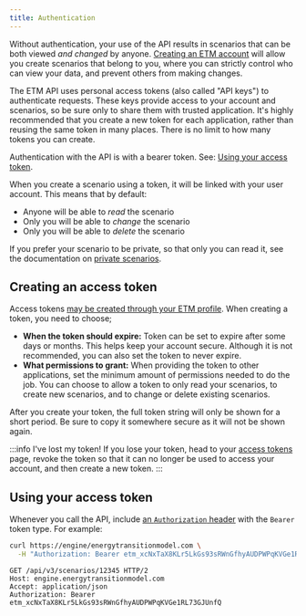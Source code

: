 ```yaml
---
title: Authentication
---
```


Without authentication, your use of the API results in scenarios that can be both viewed *and changed* by anyone. [Creating an ETM account](https://engine.energytransitionmodel.com/identity/sign_up) will allow you create scenarios that belong to you, where you can strictly control who can view your data, and prevent others from making changes.

The ETM API uses personal access tokens (also called "API keys") to authenticate requests. These keys provide access to your account and scenarios, so be sure only to share them with trusted application. It's highly recommended that you create a new token for each application, rather than reusing the same token in many places. There is no limit to how many tokens you can create.

Authentication with the API is with a bearer token. See: [Using your access token](#using-your-access-token).

When you create a scenario using a token, it will be linked with your user account. This means that by default:

* Anyone will be able to *read* the scenario
* Only you will be able to *change* the scenario
* Only you will be able to *delete* the scenario

If you prefer your scenario to be private, so that only you can read it, see the documentation on [private scenarios](scenario-basics.md#private-scenarios).

## Creating an access token

Access tokens [may be created through your ETM profile](https://engine.energytransitionmodel.com/identity/tokens). When creating a token, you need to choose;

- **When the token should expire:** Token can be set to expire after some days or months. This helps keep your account secure. Although it is not recommended, you can also set the token to never expire.
- **What permissions to grant:** When providing the token to other applications, set the minimum amount of permissions needed to do the job. You can choose to allow a token to only read your scenarios, to create new scenarios, and to change or delete existing scenarios.

After you create your token, the full token string will only be shown for a short period. Be sure to copy it somewhere secure as it will not be shown again.

:::info I've lost my token!
If you lose your token, head to your [access tokens](https://engine.energytransitionmodel.com/identity/tokens) page, revoke the token so that it can no longer be used to access your account, and then create a new token.
:::

## Using your access token

Whenever you call the API, include [an `Authorization` header](https://developer.mozilla.org/en-US/docs/Web/HTTP/Headers/Authorization) with the `Bearer` token type. For example:

```sh
curl https://engine/energytransitionmodel.com \
  -H "Authorization: Bearer etm_xcNxTaX8KLr5LkGs93sRWnGfhyAUDPWPqKVGe1RL73GJUnfQ
```

```http
GET /api/v3/scenarios/12345 HTTP/2
Host: engine.energytransitionmodel.com
Accept: application/json
Authorization: Bearer etm_xcNxTaX8KLr5LkGs93sRWnGfhyAUDPWPqKVGe1RL73GJUnfQ
```
